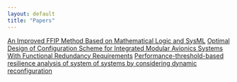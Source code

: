 ```yaml
---
layout: default
title: "Papers"
---
```


[An Improved FFIP Method Based on Mathematical Logic and SysML](https://www.mdpi.com/2076-3417/11/8/3534)
[Optimal Design of Configuration Scheme for Integrated Modular Avionics Systems With Functional Redundancy Requirements](https://ieeexplore.ieee.org/abstract/document/9099838)
[Performance-threshold-based resilience analysis of system of systems by considering dynamic reconfiguration](https://journals.sagepub.com/doi/abs/10.1177/0954405420937528)
